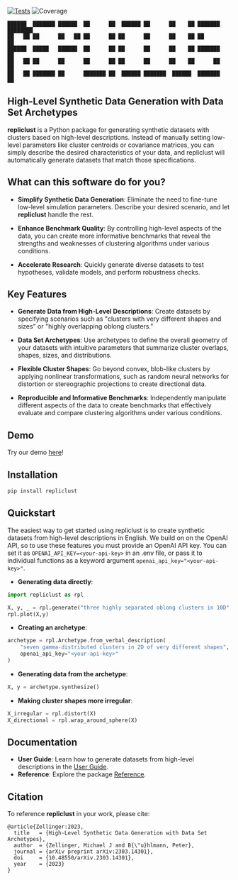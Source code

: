 [![Tests](https://github.com/mzelling/repliclust/actions/workflows/tests.yml/badge.svg)](https://github.com/mzelling/repliclust/actions/workflows/tests.yml)
![Coverage](https://img.shields.io/endpoint?url=https://gist.githubusercontent.com/mzelling/7c9e8b5cc4b5124352fb58b0c753f79f/raw/bfe0b3e29f0f92f8acad677c47e864148fecefec/repliclust__heads_dev.json)

                                                                  
    ██████  ███████ ██████  ██      ██  ██████ ██      ██    ██ ███████ ████████ 
    ██   ██ ██      ██   ██ ██      ██ ██      ██      ██    ██ ██         ██    
    ██████  █████   ██████  ██      ██ ██      ██      ██    ██ ███████    ██    
    ██   ██ ██      ██      ██      ██ ██      ██      ██    ██      ██    ██    
    ██   ██ ███████ ██      ███████ ██  ██████ ███████  ██████  ███████    ██    
                                                                                 
                                                                              
## High-Level Synthetic Data Generation with Data Set Archetypes

**repliclust** is a Python package for generating synthetic datasets with clusters based on high-level descriptions. Instead of manually setting low-level parameters like cluster centroids or covariance matrices, you can simply describe the desired characteristics of your data, and repliclust will automatically generate datasets that match those specifications.

## What can this software do for you?
+ **Simplify Synthetic Data Generation**: Eliminate the need to fine-tune low-level simulation parameters. Describe your desired scenario, and let **repliclust** handle the rest.

+ **Enhance Benchmark Quality**: By controlling high-level aspects of the data, you can create more informative benchmarks that reveal the strengths and weaknesses of clustering algorithms under various conditions.

+ **Accelerate Research**: Quickly generate diverse datasets to test hypotheses, validate models, and perform robustness checks.


## Key Features
+ **Generate Data from High-Level Descriptions**: Create datasets by specifying scenarios such as "clusters with very different shapes and sizes" or "highly overlapping oblong clusters."

+ **Data Set Archetypes**: Use archetypes to define the overall geometry of your datasets with intuitive parameters that summarize cluster overlaps, shapes, sizes, and distributions.

+ **Flexible Cluster Shapes**: Go beyond convex, blob-like clusters by applying nonlinear transformations, such as random neural networks for distortion or stereographic projections to create directional data.

+ **Reproducible and Informative Benchmarks**: Independently manipulate different aspects of the data to create benchmarks that effectively evaluate and compare clustering algorithms under various conditions.


## Demo

Try our demo [here](https://demo.repliclust.org)!


## Installation

```bash
pip install repliclust
```

## Quickstart

The easiest way to get started using repliclust is to create synthetic datasets from high-level descriptions in English. We build on on the OpenAI API, so to use these features you must provide an OpenAI API key. You can set it as ``OPENAI_API_KEY=<your-api-key>`` in an .env file, or pass it to individual functions as a keyword argument ``openai_api_key="<your-api-key>"``.

+ **Generating data directly**:

```python
import repliclust as rpl

X, y, _ = rpl.generate("three highly separated oblong clusters in 10D", openai_api_key="<your-api-key>")
rpl.plot(X,y)
```

+ **Creating an archetype**:

```python
archetype = rpl.Archetype.from_verbal_description(
    "seven gamma-distributed clusters in 2D of very different shapes",
    openai_api_key="<your-api-key>"
)
```

+ **Generating data from the archetype**:

```python
X, y = archetype.synthesize()
```

+ **Making cluster shapes more irregular**:

```python
X_irregular = rpl.distort(X)
X_directional = rpl.wrap_around_sphere(X)
```

## Documentation

+ **User Guide**: Learn how to generate datasets from high-level descriptions in the [User Guide](https://repliclust.org/getting_started.html).
+ **Reference**: Explore the package [Reference](https://repliclust.org/reference.html).


## Citation
To reference **repliclust** in your work, please cite:
```
@article{Zellinger:2023,
  title   = {High-Level Synthetic Data Generation with Data Set Archetypes},
  author  = {Zellinger, Michael J and B{\"u}hlmann, Peter},
  journal = {arXiv preprint arXiv:2303.14301},
  doi     = {10.48550/arXiv.2303.14301},
  year    = {2023}
}
```
